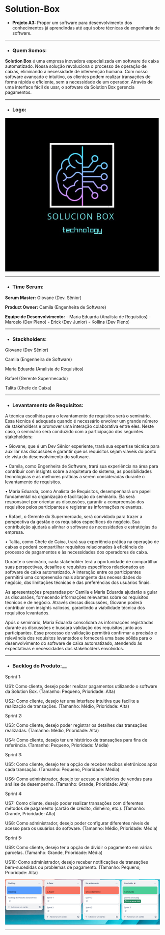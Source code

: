 # Solution-Box

- __Projeto A3:__  Propor um software para desenvolvimento dos conhecimentos já aprendindas até aqui sobre técnicas de engenharia de software.
-----
- ### __Quem Somos:__ 

__Solution Box__ é uma empresa inovadora especializada em software de caixa automatizado. Nossa solução revoluciona o processo de operação de caixas, eliminando a necessidade de intervenção humana. Com nosso software avançado e intuitivo, os clientes podem realizar transações de forma rápida e eficiente, sem a necessidade de um operador. Através de uma interface fácil de usar, o software da Solution Box gerencia pagamentos.

---
- ### __Logo:__ 
![Logo da empresa](image/logo%20solution%20box.jpeg)

______
- ### __Time Scrum:__

__Scrum Master:__ Giovane (Dev. Sênior)

__Product Owner:__ Camila (Engenheira de Software)

__Equipe de Desenvolvimento:__ - Maria Eduarda (Analista de Requisitos)
                               - Marcelo (Dev Pleno)
                               - Erick (Dev Junior)
                               - Kollins (Dev Pleno)

___
- ### __Stackholders:__

Giovane (Dev Sênior)

Camila (Engenheira de Software)

Maria Eduarda (Analista de Requisitos)

Rafael (Gerente Supermecado)

Talita (Chefe de Caixa)

____
- ### __Levantamento de Requisitos:__
A técnica escolhida para o levantamento de requisitos será o seminário. Essa técnica é adequada quando é necessário envolver um grande número de stakeholders e promover uma interação colaborativa entre eles.
Neste caso, o seminário será conduzido com a participação dos seguintes stakeholders:

•	Giovane, que é um Dev Sênior experiente, trará sua expertise técnica para auxiliar nas discussões e garantir que os requisitos sejam viáveis do ponto de vista do desenvolvimento do software.

•	Camila, como Engenheira de Software, trará sua experiência na área para contribuir com insights sobre a arquitetura do sistema, as possibilidades tecnológicas e as melhores práticas a serem consideradas durante o levantamento de requisitos.

•	Maria Eduarda, como Analista de Requisitos, desempenhará um papel fundamental na organização e facilitação do seminário. Ela será responsável por orientar as discussões, garantir a compreensão dos requisitos pelos participantes e registrar as informações relevantes.

•	Rafael, o Gerente do Supermercado, será convidado para trazer a perspectiva da gestão e os requisitos específicos do negócio. Sua contribuição ajudará a alinhar o software às necessidades e estratégias da empresa.

•	Talita, como Chefe de Caixa, trará sua experiência prática na operação de caixas e poderá compartilhar requisitos relacionados à eficiência do processo de pagamentos e às necessidades dos operadores de caixa.

Durante o seminário, cada stakeholder terá a oportunidade de compartilhar suas perspectivas, desafios e requisitos específicos relacionados ao software de caixa automatizado. A interação entre os participantes permitirá uma compreensão mais abrangente das necessidades do negócio, das limitações técnicas e das preferências dos usuários finais.

As apresentações preparadas por Camila e Maria Eduarda ajudarão a guiar as discussões, fornecendo informações relevantes sobre os requisitos técnicos e de negócio. Através dessas discussões, Giovane poderá contribuir com insights valiosos, garantindo a viabilidade técnica dos requisitos levantados.

Após o seminário, Maria Eduarda consolidará as informações registradas durante as discussões e buscará validação dos requisitos junto aos participantes. Esse processo de validação permitirá confirmar a precisão e relevância dos requisitos levantados e fornecerá uma base sólida para o desenvolvimento do software de caixa automatizado, atendendo às expectativas e necessidades dos stakeholders envolvidos.
___
- ### Backlog do Produto:__
Sprint 1:

US1: Como cliente, desejo poder realizar pagamentos utilizando o software da Solution Box. (Tamanho: Pequeno, Prioridade: Alta)

US2: Como cliente, desejo ter uma interface intuitiva que facilite a realização de transações. (Tamanho: Médio, Prioridade: Alta)

Sprint 2:

US3: Como cliente, desejo poder registrar os detalhes das transações realizadas. (Tamanho: Médio, Prioridade: Alta)

US4: Como cliente, desejo ter um histórico de transações para fins de referência. (Tamanho: Pequeno, Prioridade: Média)

Sprint 3:

US5: Como cliente, desejo ter a opção de receber recibos eletrônicos após cada transação. (Tamanho: Pequeno, Prioridade: Média)

US6: Como administrador, desejo ter acesso a relatórios de vendas para análise de desempenho. (Tamanho: Grande, Prioridade: Alta)

Sprint 4:

US7: Como cliente, desejo poder realizar transações com diferentes métodos de pagamento (cartão de crédito, dinheiro, etc.). (Tamanho: Grande, Prioridade: Alta)

US8: Como administrador, desejo poder configurar diferentes níveis de acesso para os usuários do software. (Tamanho: Médio, Prioridade: Média)

Sprint 5:

US9: Como cliente, desejo ter a opção de dividir o pagamento em várias parcelas. (Tamanho: Grande, Prioridade: Média)

US10: Como administrador, desejo receber notificações de transações bem-sucedidas ou problemas de pagamento. (Tamanho: Pequeno, Prioridade: Alta)


![Alt text](image/trello%20baclog.png)
____